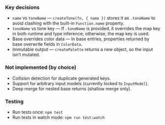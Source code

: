 ### Key decisions

- `name` vs `toneName` — `createTone(fn, { name })` stores it as `.toneName` to avoid clashing with the built-in `Function.name` property.
- `toneName` vs tone key — If `.toneName` is provided, it overrides the map key in both runtime and type inference; otherwise, the map key is used.
- Base overrides color data — In base entries, properties returned by base overwrite fields in `ColorData`.
- Immutable output — `createPalette` returns a new object, so the input isn’t mutated.

### Not implemented (by choice)

- Collision detection for duplicate generated keys.
- Support for arbitrary input models (currently locked to `InputModel`).
- Deep merge for nested base returns (shallow merge only).

### Testing

- Run tests once: `npm test`
- Run tests in watch mode: `npm run test:watch`
